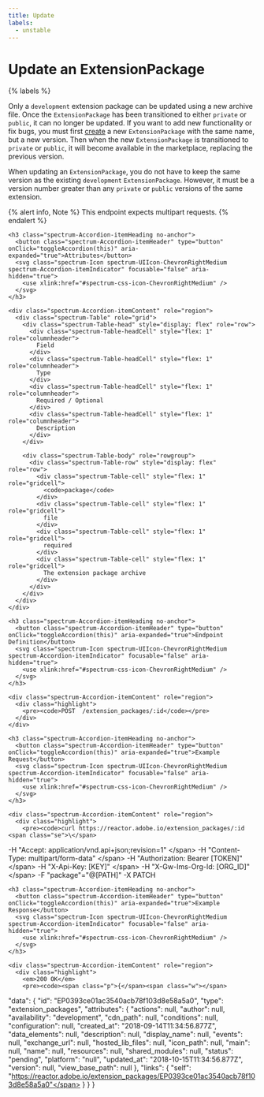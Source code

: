 ```yaml
---
title: Update
labels:
  - unstable
---
```


# Update an ExtensionPackage

{% labels %}

Only a `development` extension package can be updated using a new archive file. 
Once the `ExtensionPackage` has been transitioned to either `private` or `public`,
it can no longer be updated. If you want to add new functionality or fix bugs,
you must first [create](/api/reference/1.0/extension_packages/create/) a new
`ExtensionPackage` with the same name, but a new version. Then when the new
`ExtensionPackage` is transitioned to `private` or `public`, it will become
available in the marketplace, replacing the previous version.

When updating an `ExtensionPackage`, you do not have to keep the same version
as the existing `development` `ExtensionPackage`. However, it must be a version
number greater than any `private` or `public` versions of the same extension.

{% alert info, Note %}
This endpoint expects multipart requests.
{% endalert %}

<div class="spectrum-Accordion" role="region">
  <div class="spectrum-Accordion-item is-open" role="presentation">

    <h3 class="spectrum-Accordion-itemHeading no-anchor">
      <button class="spectrum-Accordion-itemHeader" type="button" onClick="toggleAccordion(this)" aria-expanded="true">Attributes</button>
      <svg class="spectrum-Icon spectrum-UIIcon-ChevronRightMedium spectrum-Accordion-itemIndicator" focusable="false" aria-hidden="true">
        <use xlink:href="#spectrum-css-icon-ChevronRightMedium" />
      </svg>
    </h3>

    <div class="spectrum-Accordion-itemContent" role="region">
      <div class="spectrum-Table" role="grid">
        <div class="spectrum-Table-head" style="display: flex" role="row">
          <div class="spectrum-Table-headCell" style="flex: 1" role="columnheader">
            Field
          </div>
          <div class="spectrum-Table-headCell" style="flex: 1" role="columnheader">
            Type
          </div>
          <div class="spectrum-Table-headCell" style="flex: 1" role="columnheader">
            Required / Optional
          </div>
          <div class="spectrum-Table-headCell" style="flex: 1" role="columnheader">
            Description
          </div>
        </div>
  
        <div class="spectrum-Table-body" role="rowgroup">
          <div class="spectrum-Table-row" style="display: flex" role="row">
            <div class="spectrum-Table-cell" style="flex: 1" role="gridcell">
              <code>package</code>
            </div>
            <div class="spectrum-Table-cell" style="flex: 1" role="gridcell">
              file
            </div>
            <div class="spectrum-Table-cell" style="flex: 1" role="gridcell">
              required
            </div>
            <div class="spectrum-Table-cell" style="flex: 1" role="gridcell">
              The extension package archive
            </div>
          </div>
        </div>
      </div>
    </div>
  </div>
</div>


<div class="spectrum-Accordion" role="region">
  <div class="spectrum-Accordion-item is-open" role="presentation">

    <h3 class="spectrum-Accordion-itemHeading no-anchor">
      <button class="spectrum-Accordion-itemHeader" type="button" onClick="toggleAccordion(this)" aria-expanded="true">Endpoint Definition</button>
      <svg class="spectrum-Icon spectrum-UIIcon-ChevronRightMedium spectrum-Accordion-itemIndicator" focusable="false" aria-hidden="true">
        <use xlink:href="#spectrum-css-icon-ChevronRightMedium" />
      </svg>
    </h3>

    <div class="spectrum-Accordion-itemContent" role="region">
      <div class="highlight">
        <pre><code>POST  /extension_packages/:id</code></pre>
      </div>
    </div>
  </div>

  <div class="spectrum-Accordion-item is-open" role="presentation">

    <h3 class="spectrum-Accordion-itemHeading no-anchor">
      <button class="spectrum-Accordion-itemHeader" type="button" onClick="toggleAccordion(this)" aria-expanded="true">Example Request</button>
      <svg class="spectrum-Icon spectrum-UIIcon-ChevronRightMedium spectrum-Accordion-itemIndicator" focusable="false" aria-hidden="true">
        <use xlink:href="#spectrum-css-icon-ChevronRightMedium" />
      </svg>
    </h3>

    <div class="spectrum-Accordion-itemContent" role="region">
      <div class="highlight">
        <pre><code>curl https://reactor.adobe.io/extension_packages/:id <span class="se">\</span>
  <span class="nt">-H</span> <span class="s2">"Accept: application/vnd.api+json;revision=1"</span> <span class="se">\</span>
  <span class="nt">-H</span> <span class="s2">"Content-Type: multipart/form-data"</span> <span class="se">\</span>
  <span class="nt">-H</span> <span class="s2">"Authorization: Bearer [TOKEN]"</span> <span class="se">\</span>
  <span class="nt">-H</span> <span class="s2">"X-Api-Key: [KEY]"</span> <span class="se">\</span>
  <span class="nt">-H</span> <span class="s2">"X-Gw-Ims-Org-Id: [ORG_ID]"</span> <span class="se">\</span>
  <span class="nt">-F</span> <span class="s2">"package"="@[PATH]"</span> <span class="se"></span>
  <span class="nt">-X</span> PATCH
      </code></pre>
      </div>
    </div>
  </div>

  <div class="spectrum-Accordion-item is-open" role="presentation">

    <h3 class="spectrum-Accordion-itemHeading no-anchor">
      <button class="spectrum-Accordion-itemHeader" type="button" onClick="toggleAccordion(this)" aria-expanded="true">Example Response</button>
      <svg class="spectrum-Icon spectrum-UIIcon-ChevronRightMedium spectrum-Accordion-itemIndicator" focusable="false" aria-hidden="true">
        <use xlink:href="#spectrum-css-icon-ChevronRightMedium" />
      </svg>
    </h3>

    <div class="spectrum-Accordion-itemContent" role="region">
      <div class="highlight">
        <em>200 OK</em>
        <pre><code><span class="p">{</span><span class="w"></span>
  <span class="nt">"data"</span><span class="p">:</span><span class="w"> </span><span class="p">{</span><span class="w"></span>
    <span class="nt">"id"</span><span class="p">:</span><span class="w"> </span><span class="s2">"EP0393ce01ac3540acb78f103d8e58a5a0"</span><span class="p">,</span><span class="w"></span>
    <span class="nt">"type"</span><span class="p">:</span><span class="w"> </span><span class="s2">"extension_packages"</span><span class="p">,</span><span class="w"></span>
    <span class="nt">"attributes"</span><span class="p">:</span><span class="w"> </span><span class="p">{</span><span class="w">
      </span><span class="nt">"actions"</span><span class="p">:</span><span class="w"> </span><span class="kc">null</span><span class="p">,</span><span class="w">
      </span><span class="nt">"author"</span><span class="p">:</span><span class="w"> </span><span class="kc">null</span><span class="p">,</span><span class="w">
      </span><span class="nt">"availability"</span><span class="p">:</span><span class="w"> </span><span class="s2">"development"</span><span class="p">,</span><span class="w">
      </span><span class="nt">"cdn_path"</span><span class="p">:</span><span class="w"> </span><span class="kc">null</span><span class="p">,</span><span class="w">
      </span><span class="nt">"conditions"</span><span class="p">:</span><span class="w"> </span><span class="kc">null</span><span class="p">,</span><span class="w">
      </span><span class="nt">"configuration"</span><span class="p">:</span><span class="w"> </span><span class="kc">null</span><span class="p">,</span><span class="w">
      </span><span class="nt">"created_at"</span><span class="p">:</span><span class="w"> </span><span class="s2">"2018-09-14T11:34:56.877Z"</span><span class="p">,</span><span class="w">
      </span><span class="nt">"data_elements"</span><span class="p">:</span><span class="w"> </span><span class="kc">null</span><span class="p">,</span><span class="w">
      </span><span class="nt">"description"</span><span class="p">:</span><span class="w"> </span><span class="kc">null</span><span class="p">,</span><span class="w">
      </span><span class="nt">"display_name"</span><span class="p">:</span><span class="w"> </span><span class="kc">null</span><span class="p">,</span><span class="w">
      </span><span class="nt">"events"</span><span class="p">:</span><span class="w"> </span><span class="kc">null</span><span class="p">,</span><span class="w">
      </span><span class="nt">"exchange_url"</span><span class="p">:</span><span class="w"> </span><span class="kc">null</span><span class="p">,</span><span class="w">
      </span><span class="nt">"hosted_lib_files"</span><span class="p">:</span><span class="w"> </span><span class="kc">null</span><span class="p">,</span><span class="w">
      </span><span class="nt">"icon_path"</span><span class="p">:</span><span class="w"> </span><span class="kc">null</span><span class="p">,</span><span class="w">
      </span><span class="nt">"main"</span><span class="p">:</span><span class="w"> </span><span class="kc">null</span><span class="p">,</span><span class="w">
      </span><span class="nt">"name"</span><span class="p">:</span><span class="w"> </span><span class="kc">null</span><span class="p">,</span><span class="w">
      </span><span class="nt">"resources"</span><span class="p">:</span><span class="w"> </span><span class="kc">null</span><span class="p">,</span><span class="w">
      </span><span class="nt">"shared_modules"</span><span class="p">:</span><span class="w"> </span><span class="kc">null</span><span class="p">,</span><span class="w">
      </span><span class="nt">"status"</span><span class="p">:</span><span class="w"> </span><span class="s2">"pending"</span><span class="p">,</span><span class="w">
      </span><span class="nt">"platform"</span><span class="p">:</span><span class="w"> </span><span class="s2">"null"</span><span class="p">,</span><span class="w">
      </span><span class="nt">"updated_at"</span><span class="p">:</span><span class="w"> </span><span class="s2">"2018-10-15T11:34:56.877Z"</span><span class="p">,</span><span class="w">
      </span><span class="nt">"version"</span><span class="p">:</span><span class="w"> </span><span class="kc">null</span><span class="p">,</span><span class="w">
      </span><span class="nt">"view_base_path"</span><span class="p">:</span><span class="w"> </span><span class="kc">null</span><span class="w"></span>
    <span class="p">},</span><span class="w"></span>
    <span class="nt">"links"</span><span class="p">:</span><span class="w"> </span><span class="p">{</span><span class="w"></span>
      <span class="nt">"self"</span><span class="p">:</span><span class="w"> </span><span class="s2">"https://reactor.adobe.io/extension_packages/EP0393ce01ac3540acb78f103d8e58a5a0"</span><span class="w"></span>
    <span class="p">}</span><span class="w"></span>
  <span class="p">}</span><span class="w">
</span><span class="p">}</span></code></pre>
      </div>
    </div>
  </div>
</div>
